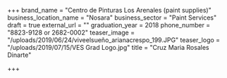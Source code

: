 +++
brand_name = "Centro de Pinturas Los Arenales (paint supplies)"
business_location_name = "Nosara"
business_sector = "Paint Services"
draft = true
external_url = ""
graduation_year = 2018
phone_number = "8823-9128 or 2682-0002"
teaser_image = "/uploads/2019/06/24/viveelsueño_arianacrespo_199.JPG"
teaser_logo = "/uploads/2019/07/15/VES Grad Logo.jpg"
title = "Cruz Maria Rosales Dinarte"

+++
